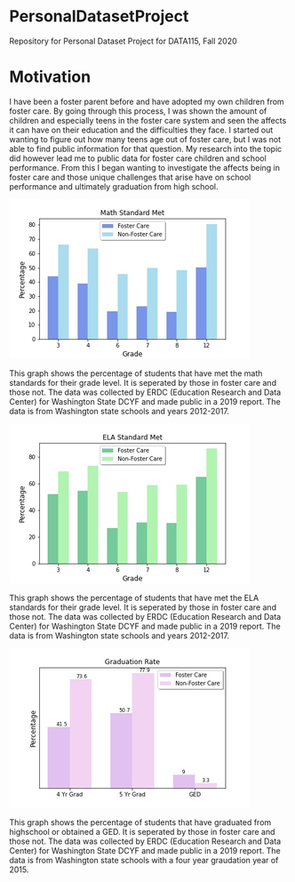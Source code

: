 # PersonalDatasetProject
Repository for Personal Dataset Project for DATA115, Fall 2020

# Motivation 
I have been a foster parent before and have adopted my own children from foster care. By going through this process, I was shown the amount of children and especially teens in the foster care system and seen the affects it can have on their education and the difficulties they face. I started out wanting to figure out how many teens age out of foster care, but I was not able to find public information for that question. My research into the topic did however lead me to public data for foster care children and school performance. From this I began wanting to investigate the affects being in foster care and those unique challenges that arise have on school performance and ultimately graduation from high school. 


![Math standards met by grade](https://raw.githubusercontent.com/Choliman/PersonalDatasetProject/master/Math_Standards_Met.jpg)

This graph shows the percentage of students that have met the math standards for their grade level. It is seperated by those in foster care and those not. The data was collected by ERDC (Education Research and Data Center) for Washington State DCYF and made public in a 2019 report. The data is from Washington state schools and years 2012-2017.



![ELA standards met by grade](https://raw.githubusercontent.com/Choliman/PersonalDatasetProject/master/ELA_Standards_Met.jpg)

This graph shows the percentage of students that have met the ELA standards for their grade level. It is seperated by those in foster care and those not. The data was collected by ERDC (Education Research and Data Center) for Washington State DCYF and made public in a 2019 report. The data is from Washington state schools and years 2012-2017.




![Graduation rates](https://raw.githubusercontent.com/Choliman/PersonalDatasetProject/master/Graduation_Rate.jpg)

This graph shows the percentage of students that have graduated from highschool or obtained a GED. It is seperated by those in foster care and those not. The data was collected by ERDC (Education Research and Data Center) for Washington State DCYF and made public in a 2019 report. The data is from Washington state schools with a four year graudation year of 2015.

